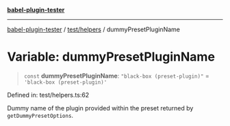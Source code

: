 [**babel-plugin-tester**](../../../README.md)

***

[babel-plugin-tester](../../../README.md) / [test/helpers](../README.md) / dummyPresetPluginName

# Variable: dummyPresetPluginName

> `const` **dummyPresetPluginName**: `"black-box (preset-plugin)"` = `'black-box (preset-plugin)'`

Defined in: test/helpers.ts:62

Dummy name of the plugin provided within the preset returned by
`getDummyPresetOptions`.
